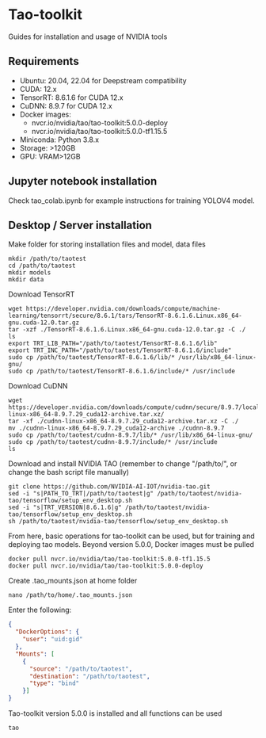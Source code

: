 # Tao-toolkit
Guides for installation and usage of NVIDIA tools

## Requirements
<p>
<ul>
<li>Ubuntu: 20.04, 22.04 for Deepstream compatibility </li>
<li>CUDA: 12.x </li>
<li>TensorRT: 8.6.1.6 for CUDA 12.x</li>
<li>CuDNN: 8.9.7 for CUDA 12.x </li>
<li>Docker images: 
<ul>
<li>nvcr.io/nvidia/tao/tao-toolkit:5.0.0-deploy </li>
<li>nvcr.io/nvidia/tao/tao-toolkit:5.0.0-tf1.15.5 </li>
</ul>
</li>
<li>Miniconda: Python 3.8.x </li>
<li>Storage: >120GB </li>
<li>GPU: VRAM>12GB </l>
</ul>
</p>


## Jupyter notebook installation
<p>
Check tao_colab.ipynb for example instructions for training YOLOV4 model.
</p>

## Desktop / Server installation

Make folder for storing installation files and model, data files <br>
```shell
mkdir /path/to/taotest
cd /path/to/taotest
mkdir models
mkdir data
```
Download TensorRT
```shell
wget https://developer.nvidia.com/downloads/compute/machine-learning/tensorrt/secure/8.6.1/tars/TensorRT-8.6.1.6.Linux.x86_64-gnu.cuda-12.0.tar.gz
tar -xzf ./TensorRT-8.6.1.6.Linux.x86_64-gnu.cuda-12.0.tar.gz -C ./
ls
export TRT_LIB_PATH="/path/to/taotest/TensorRT-8.6.1.6/lib"
export TRT_INC_PATH="/path/to/taotest/TensorRT-8.6.1.6/include"
sudo cp /path/to/taotest/TensorRT-8.6.1.6/lib/* /usr/lib/x86_64-linux-gnu/
sudo cp /path/to/taotest/TensorRT-8.6.1.6/include/* /usr/include
```

Download CuDNN
```shell
wget https://developer.nvidia.com/downloads/compute/cudnn/secure/8.9.7/local_installers/12.x/cudnn-linux-x86_64-8.9.7.29_cuda12-archive.tar.xz/
tar -xf ./cudnn-linux-x86_64-8.9.7.29_cuda12-archive.tar.xz -C ./
mv ./cudnn-linux-x86_64-8.9.7.29_cuda12-archive ./cudnn-8.9.7
sudo cp /path/to/taotest/cudnn-8.9.7/lib/* /usr/lib/x86_64-linux-gnu/
sudo cp /path/to/taotest/cudnn-8.9.7/include/* /usr/include
ls
```

Download and install NVIDIA TAO (remember to change "/path/to/", or change the bash script file manually)
```shell
git clone https://github.com/NVIDIA-AI-IOT/nvidia-tao.git
sed -i "s|PATH_TO_TRT|/path/to/taotest|g" /path/to/taotest/nvidia-tao/tensorflow/setup_env_desktop.sh
sed -i "s|TRT_VERSION|8.6.1.6|g" /path/to/taotest/nvidia-tao/tensorflow/setup_env_desktop.sh
sh /path/to/taotest/nvidia-tao/tensorflow/setup_env_desktop.sh
```

From here, basic operations for tao-toolkit can be used, but for training and deploying tao models. Beyond version 5.0.0, Docker images must be pulled
```shell
docker pull nvcr.io/nvidia/tao/tao-toolkit:5.0.0-tf1.15.5
docker pull nvcr.io/nvidia/tao/tao-toolkit:5.0.0-deploy
```

Create .tao_mounts.json at home folder
```shell
nano /path/to/home/.tao_mounts.json
```
Enter the following:
```json
{
  "DockerOptions": {
    "user": "uid:gid"
  },
  "Mounts": [
    {
      "source": "/path/to/taotest",
      "destination": "/path/to/taotest",
      "type": "bind" 
    }]
}
```
Tao-toolkit version 5.0.0 is installed and all functions can be used
```shell
tao
```